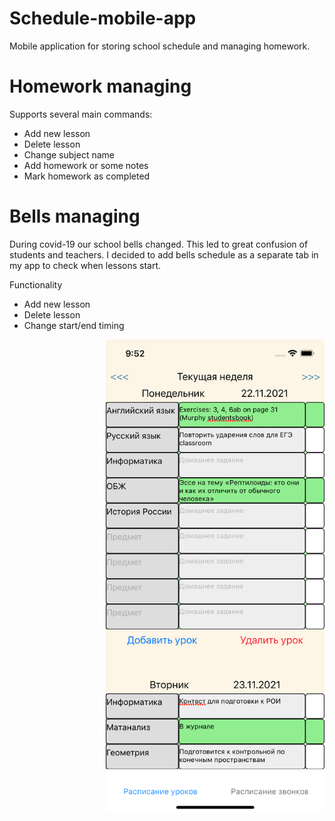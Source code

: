 # Schedule-mobile-app
Mobile application for storing school schedule and managing homework.

# Homework managing
Supports several main commands:
- Add new lesson
- Delete lesson
- Change subject name
- Add homework or some notes
- Mark homework as completed

# Bells managing

During covid-19 our school bells changed. This led to great confusion of students and teachers. I decided to add bells schedule as a separate tab in my app to check when lessons start.

Functionality
- Add new lesson
- Delete lesson
- Change start/end timing

<img src="images/Homework.png" alt="homework" width="350" style="float: right; margin-left: 100px; margin-bottom: 5px;"/>
